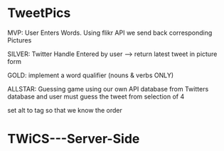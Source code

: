 # TweetPics

MVP: User Enters Words. Using flikr API we send back corresponding Pictures

SILVER: Twitter Handle Entered by user --> return latest tweet in picture form

GOLD: implement a word qualifier (nouns & verbs ONLY)

ALLSTAR: Guessing game using our own API database from Twitters database and user must guess the tweet from selection of 4


set alt to tag so that we know the order
# TWiCS---Server-Side
